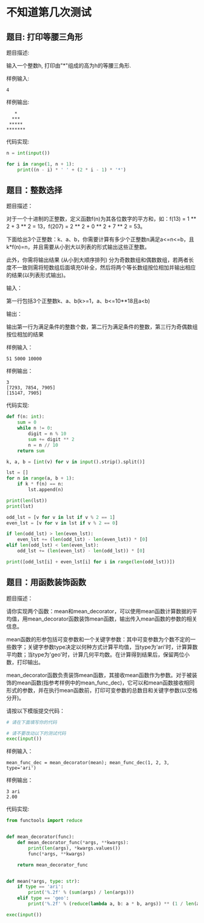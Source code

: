 # 不知道第几次测试

## 题目: 打印等腰三角形

题目描述:

输入一个整数h, 打印由"*"组成的高为h的等腰三角形.

样例输入:

```
4
```

样例输出:

```
   *
  ***
 *****
*******
```

代码实现:

``` python
n = int(input())

for i in range(1, n + 1):
    print((n - i) * ' ' + (2 * i - 1) * '*')
```

## 题目：整数选择

题目描述：

对于一个十进制的正整数，定义函数f(n)为其各位数字的平方和，如：f(13) = 1 ** 2 + 3 ** 2 = 13，f(207) = 2 ** 2 + 0 ** 2 + 7 ** 2 = 53。

下面给出3个正整数：k、a、b，你需要计算有多少个正整数n满足a<=n<=b，且k*f(n)=n，并且需要从小到大以列表的形式输出这些正整数。

此外，你需将输出结果 (从小到大顺序排列) 分为奇数数组和偶数数组，若两者长度不一致则需将短数组后面填充0补全，然后将两个等长数组按位相加并输出相应的结果(以列表形式输出)。

输入：

第一行包括3个正整数k、a、b(k>=1，a、b<=10**18且a<b)

输出：

输出第一行为满足条件的整数个数，第二行为满足条件的整数，第三行为奇偶数组按位相加的结果

样例输入：

```
51 5000 10000
```

样例输出：

```
3
[7293, 7854, 7905]
[15147, 7905]
```

代码实现:

``` python
def f(n: int):
    sum = 0
    while n != 0:
        digit = n % 10
        sum += digit ** 2
        n = n // 10
    return sum

k, a, b = [int(v) for v in input().strip().split()]

lst = []
for n in range(a, b + 1):
    if k * f(n) == n:
        lst.append(n)

print(len(lst))
print(lst)

odd_lst = [v for v in lst if v % 2 == 1]
even_lst = [v for v in lst if v % 2 == 0]

if len(odd_lst) > len(even_lst):
    even_lst += (len(odd_lst) - len(even_lst)) * [0]
elif len(odd_lst) < len(even_lst):
    odd_lst += (len(even_lst) - len(odd_lst)) * [0]

print([odd_lst[i] + even_lst[i] for i in range(len(odd_lst))])
```


## 题目：用函数装饰函数

题目描述：

请你实现两个函数：mean和mean_decorator，可以使用mean函数计算数据的平均值，用mean_decorator函数装饰mean函数，输出传入mean函数的参数的相关信息。

mean函数的形参包括可变参数和一个关键字参数：其中可变参数为个数不定的一些数字；关键字参数type决定以何种方式计算平均值，当type为'ari'时，计算算数平均数；当type为'geo'时，计算几何平均数。在计算得到结果后，保留两位小数，打印输出。

mean_decorator函数负责装饰mean函数，其接收mean函数作为参数。对于被装饰的mean函数(指参考样例中的mean_func_dec)，它可以和mean函数接收相同形式的参数，并在执行mean函数前，打印可变参数的总数目和关键字参数(以空格分开)。

请按以下模版提交代码：

``` python
# 请在下面填写你的代码

# 请不要改动以下的测试代码
exec(input()) 
```

样例输入：

```
mean_func_dec = mean_decorator(mean); mean_func_dec(1, 2, 3, type='ari')
```

样例输出：

```
3 ari
2.00
```

代码实现:

``` python
from functools import reduce


def mean_decorator(func):
    def mean_decorator_func(*args, **kwargs):
        print(len(args), *kwargs.values())
        func(*args, **kwargs)

    return mean_decorator_func


def mean(*args, type: str):
    if type == 'ari':
        print('%.2f' % (sum(args) / len(args)))
    elif type == 'geo':
        print('%.2f' % (reduce(lambda a, b: a * b, args)) ** (1 / len(args)))

exec(input())
```